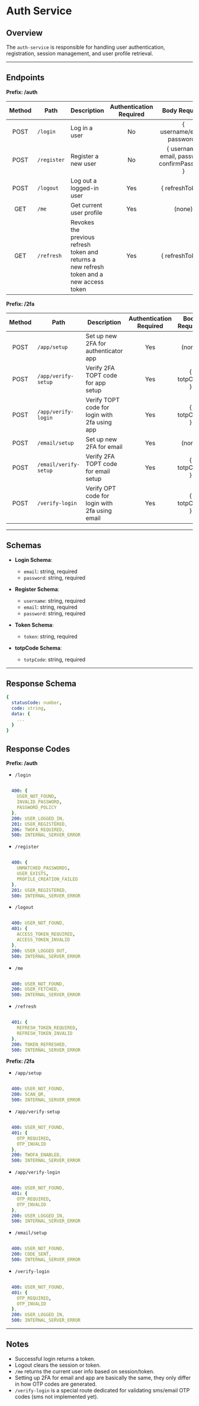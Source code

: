 # Auth Service 

## Overview
The `auth-service` is responsible for handling user authentication, registration, session management, and user profile retrieval.

---

## Endpoints
**Prefix: /auth**


| Method | Path          | Description                                                           | Authentication Required | Body Required                                  |
| :----: | ------------- | --------------------------------------------------------------------- | :----------------------: | :-------------------------------------------: |
| POST   | `/login`      | Log in a user                                                         | No                       | { username/email, password }                  |
| POST   | `/register`   | Register a new user                                                   | No                       | { username, email, password, confirmPassword }|
| POST   | `/logout`     | Log out a logged-in user                                               | Yes                      | { refreshToken }                             |
| GET    | `/me`         | Get current user profile                                               | Yes                      | (none)                                       |
| GET    | `/refresh`    | Revokes the previous refresh token and returns a new refresh token and a new access token | Yes | { refreshToken }                               |

**Prefix: /2fa**

| Method | Path                  | Description                                    | Authentication Required  | Body Required  |
| :----: | --------------------- | ---------------------------------------------- | :----------------------: | :--------------: 
| POST   | `/app/setup`          | Set up new 2FA for authenticator app           | Yes                      | (none)         |
| POST   | `/app/verify-setup`   | Verify 2FA TOPT code for app setup             | Yes                      | { totpCode }   |
| POST   | `/app/verify-login`   | Verify TOPT code for login with 2fa using app  | Yes                      | { totpCode }   |
| POST   | `/email/setup`        | Set up new 2FA for email                       | Yes                      | (none)         |
| POST   | `/email/verify-setup` | Verify 2FA TOPT code for email setup           | Yes                      | { totpCode }   |
| POST   | `/verify-login`       | Verify OPT code for login with 2fa using email | Yes                      | { totpCode }   |

---

## Schemas

- **Login Schema**:
  - `email`: string, required
  - `password`: string, required

- **Register Schema**:
  - `username`: string, required
  - `email`: string, required
  - `password`: string, required

- **Token Schema**:
  - `token`: string, required

- **totpCode Schema**:
  - `totpCode`: string, required

---

## Response Schema

```yaml
{
  statusCode: number,
  code: string,
  data: {
    ...
  }
}

```

## Response Codes

**Prefix: /auth**

- `/login`

```yaml

  400: {
    USER_NOT_FOUND,
    INVALID_PASSWORD,
    PASSWORD_POLICY
  },
  200: USER_LOGGED_IN,
  201: USER_REGISTERED,
  206: TWOFA_REQUIRED,
  500: INTERNAL_SERVER_ERROR

```

- `/register`

```yaml

  400: {
    UNMATCHED_PASSWORDS,
    USER_EXISTS,
    PROFILE_CREATION_FAILED
  },
  201: USER_REGISTERED,
  500: INTERNAL_SERVER_ERROR

```

- `/logout`

```yaml

  400: USER_NOT_FOUND,
  401: {
    ACCESS_TOKEN_REQUIRED,
    ACCESS_TOKEN_INVALID
  },
  200: USER_LOGGED_OUT,
  500: INTERNAL_SERVER_ERROR

```

- `/me`

```yaml

  400: USER_NOT_FOUND,
  200: USER_FETCHED,
  500: INTERNAL_SERVER_ERROR

```

- `/refresh`

```yaml

  401: {
    REFRESH_TOKEN_REQUIRED,
    REFRESH_TOKEN_INVALID
  },
  200: TOKEN_REFRESHED,
  500: INTERNAL_SERVER_ERROR

```

**Prefix: /2fa**

- `/app/setup`
```yaml

  400: USER_NOT_FOUND,
  200: SCAN_QR,
  500: INTERNAL_SERVER_ERROR

```

- `/app/verify-setup`
```yaml

  400: USER_NOT_FOUND,
  401: {
    OTP_REQUIRED,
    OTP_INVALID
  },
  200: TWOFA_ENABLED,
  500: INTERNAL_SERVER_ERROR

```

- `/app/verify-login`
```yaml

  400: USER_NOT_FOUND,
  401: {
    OTP_REQUIRED,
    OTP_INVALID
  },
  200: USER_LOGGED_IN,
  500: INTERNAL_SERVER_ERROR

```

- `/email/setup`
```yaml

  400: USER_NOT_FOUND,
  200: CODE_SENT,
  500: INTERNAL_SERVER_ERROR

```

- `/verify-login`
```yaml

  400: USER_NOT_FOUND,
  401: {
    OTP_REQUIRED,
    OTP_INVALID
  },
  200: USER_LOGGED_IN,
  500: INTERNAL_SERVER_ERROR

```
---

## Notes
- Successful login returns a token.
- Logout clears the session or token.
- `/me` returns the current user info based on session/token.
- Setting up 2FA for email and app are basically the same, they only differ in how OTP codes are generated.
- `/verify-login` is a special route dedicated for validating sms/email OTP codes (sms not implemented yet).